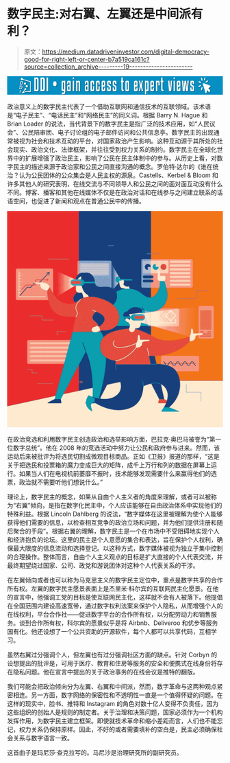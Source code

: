 # 数字民主:对右翼、左翼还是中间派有利？

> 原文：<https://medium.datadriveninvestor.com/digital-democracy-good-for-right-left-or-center-b7a519ca161c?source=collection_archive---------19----------------------->

[![](img/b8ca0d52a6cc94ec0c319a9aab26aff6.png)](http://www.track.datadriveninvestor.com/1B9E)

政治意义上的数字民主代表了一个借助互联网和通信技术的互联领域。该术语是“电子民主”、“电话民主”和“网络民主”的同义词。根据 Barry N. Hague 和 Brian Loader 的说法，当代背景下的数字民主是指广泛的技术应用，如“人民议会”、公民陪审团、电子讨论组的电子邮件访问和公共信息亭。数字民主的出现通常被视为社会和技术互动的平台，对国家政治产生影响。这种互动源于其所处的社会现实、政治文化、法律框架，并往往受到权力关系的制约。数字民主在全球化世界中的扩展增强了政治民主，影响了公民在民主体制中的参与。从历史上看，对数字民主的描述来源于政治家和公民之间直接沟通的概念。罗伯特·达尔的《谁在统治？认为公民团体的公众集会是人民主权的源泉。Castells、Kerbel & Bloom 和许多其他人的研究表明，在线交流与不同领导人和公民之间的面对面互动没有什么不同。博客、播客和其他在线媒体不仅是在政治对话和在线参与之间建立联系的话语空间，也促进了新闻和观点在普通公民中的传播。

![](img/ded9574a3173dbc76e715779b37e6e03.png)

在政治竞选和利用数字民主创造政治和选举影响方面，巴拉克·奥巴马被誉为“第一位数字总统”。他在 2008 年的竞选活动中努力让公民和政府参与进来。然而，该运动后来被批评为将选民切割成微观目标商品。正如《卫报》报道的那样，“这是关于把选民和投票箱的魔力变成巨大的矩阵，成千上万行和列的数据在屏幕上运行。如果当人们在电视机前萎靡不振时，技术能够发现需要什么来赢得他们的选票，政治就不需要听他们想说什么。”

理论上，数字民主的概念，如果从自由个人主义者的角度来理解，或者可以被称为“右翼”倾向，是指在数字化民主中，个人应该能够在自由政治体系中实现他们的特殊利益。根据 Lincoln Dahlberg 的说法，“数字媒体在这里被理解为使个人能够获得他们需要的信息，以检查相互竞争的政治立场和问题，并为他们提供注册和随后聚合的手段”。根据右翼的理解，数字民主是一个在市场中不受阻碍地实现个人和经济抱负的论坛。这里的民主是个人意愿的集合和表达，旨在保护个人权利，确保最大限度的信息流动和选择登记。以这种方式，数字媒体被视为独立于集中控制的合理操作。整体而言，自由个人主义观点的目标是扩大直接的个人代表交流，并最终期望绕过国家、公司、政党和游说团体对这种个人代表关系的干涉。

在左翼倾向或者也可以称为马克思主义的数字民主定位中，重点是数字共享的合作所有权。左翼的数字民主愿景表面上是杰里米·科尔宾的互联网民主化愿景。在他的宣言中，他强调工党的目标是使互联网民主化，这样就不会有人被落下。他提倡在全国范围内建设高速宽带，通过数字权利法案来保护个人隐私，从而增强个人的在线权利，平台合作社——促进数字平台的合作所有权，以分配劳动力和销售服务。谈到合作所有权，科尔宾的愿景似乎是将 Airbnb、Deliveroo 和优步等服务国有化。他还设想了一个公共资助的开源软件，每个人都可以共享代码，互相学习。

虽然右翼过分强调个人，但左翼也有过分强调社区方面的缺点。针对 Corbyn 的设想提出的批评是，可用于医疗、教育和住房等服务的安全和便携式在线身份将存在隐私问题。他在宣言中提出的关于政治事务的在线会议是推特的翻版。

我们可能会把政治倾向分为左翼、右翼和中间派，然而，数字革命与这两种观点紧密相连。另一方面，数字网络的保密性和不透明性一直是一个值得怀疑的问题。在这样的现实中，脸书、推特和 Instagram 的角色对数十亿人变得不负责任，因为这些组织的创始人是规则的制定者。关于治理和决策问题，国家必须作为一个机构发挥作用，为数字民主建立框架。即使就技术革命和缩小差距而言，人们也不能忘记，权力关系仍保持原样。因此，不好的或者需要填补的空白是，民主必须确保社会关系与数字语言一致。

这首曲子是玛尼莎·查克拉写的。马尼沙是治理研究所的副研究员。